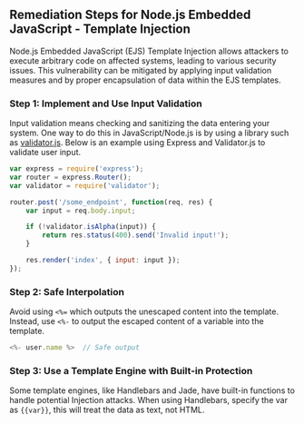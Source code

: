 

## Remediation Steps for Node.js Embedded JavaScript - Template Injection
Node.js Embedded JavaScript (EJS) Template Injection allows attackers to execute arbitrary code on affected systems, leading to various security issues. This vulnerability can be mitigated by applying input validation measures and by proper encapsulation of data within the EJS templates.
### Step 1: Implement and Use Input Validation
Input validation means checking and sanitizing the data entering your system. One way to do this in JavaScript/Node.js is by using a library such as [validator.js](https://github.com/validatorjs/validator.js). Below is an example using Express and Validator.js to validate user input.
```javascript
var express = require('express');
var router = express.Router();
var validator = require('validator');

router.post('/some_endpoint', function(req, res) {
    var input = req.body.input;

    if (!validator.isAlpha(input)) {
        return res.status(400).send('Invalid input!');
    }

    res.render('index', { input: input });
});
```
### Step 2: Safe Interpolation
Avoid using `<%=` which outputs the unescaped content into the template. Instead, use `<%-` to output the escaped content of a variable into the template.
```javascript
<%- user.name %>  // Safe output
```
### Step 3: Use a Template Engine with Built-in Protection
Some template engines, like Handlebars and Jade, have built-in functions to handle potential Injection attacks. When using Handlebars, specify the var as `{{var}}`, this will treat the data as text, not HTML.